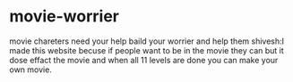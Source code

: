 movie-worrier
=============

movie chareters need your help baild your worrier and help them
shivesh:I made this website becuse if people want to be in the movie they can but it dose effact the movie and when all 11 levels are done you can make your own movie.
